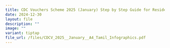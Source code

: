 ```yaml
---
title: CDC Vouchers Scheme 2025 (January) Step by Step Guide for Residents in Tamil
date: 2024-12-30
layout: file
description: ""
image: ""
variant: tiptap
file_url: /files/CDCV_2025__January__A4_Tamil_Infographics.pdf
---
```

